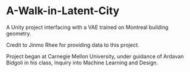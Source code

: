 # A-Walk-in-Latent-City

A Unity project interfacing with a VAE trained on Montreal building geometry.

Credit to Jinmo Rhee for providing data to this project.

Project began at Carnegie Mellon University, under guidance of Ardavan Bidgoli in his class, Inquiry into Machine Learning and Design.
